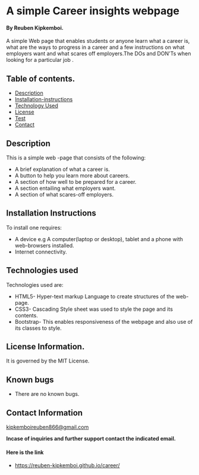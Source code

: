 # A simple Career insights webpage

#### **By Reuben Kipkemboi.**

<p>A simple  Web page that enables students or anyone learn what a career is, what are the ways to progress in a career and a few instructions on what employers want and what scares off employers.The DOs and DON'Ts when looking for a particular job .</p>
 

## Table of contents.

+ [Description](#description)
+ [Installation-instructions](#Installation-instructions)
+ [Technology Used](#technology-used)
+ [License](#license-Information)
+ [Test](#instructions-on-running-tests)
+ [Contact](#contact-information)

## Description

This is a simple web -page that consists of the following:
* A brief explanation of what a career is.
* A button to help you learn more about careers.
* A section of how well to be prepared for a career.
* A section entailing what employers want.
* A section of what scares-off employers.

## Installation Instructions

To install one requires:
* A device e.g A computer(laptop or desktop), tablet and a phone with web-browsers installed.
* Internet connectivity. 

## Technologies used
Technologies used are:
* HTML5- Hyper-text markup Language to create structures of the web-page.
* CSS3- Cascading Style sheet was used to style the page and its contents.
* Bootstrap- This enables responsiveness of the webpage and also use of its classes to style.
## License Information.
It is governed by the MIT License.

## Known bugs

+ There are no known bugs.
## Contact Information
<kipkemboireuben866@gmail.com>

**Incase of inquiries and further support contact the indicated email.**
#### Here is the link
+ https://reuben-kipkemboi.github.io/career/

